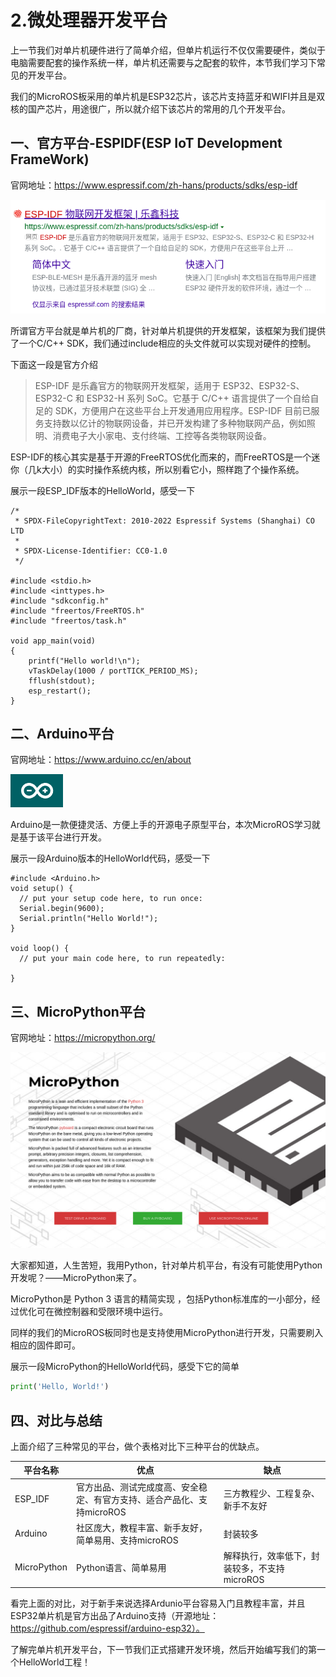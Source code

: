 # 2.微处理器开发平台

上一节我们对单片机硬件进行了简单介绍，但单片机运行不仅仅需要硬件，类似于电脑需要配套的操作系统一样，单片机还需要与之配套的软件，本节我们学习下常见的开发平台。

我们的MicroROS板采用的单片机是ESP32芯片，该芯片支持蓝牙和WIFI并且是双核的国产芯片，用途很广，所以就介绍下该芯片的常用的几个开发平台。

## 一、官方平台-ESPIDF(ESP IoT Development FrameWork)

官网地址：https://www.espressif.com/zh-hans/products/sdks/esp-idf

![image-20221217143107076](2.单片机开发平台/imgs/image-20221217143107076.png)

所谓官方平台就是单片机的厂商，针对单片机提供的开发框架，该框架为我们提供了一个C/C++ SDK，我们通过include相应的头文件就可以实现对硬件的控制。

下面这一段是官方介绍

> ESP-IDF 是乐鑫官方的物联网开发框架，适用于 ESP32、ESP32-S、ESP32-C 和 ESP32-H 系列 SoC。它基于 C/C++ 语言提供了一个自给自足的 SDK，方便用户在这些平台上开发通用应用程序。ESP-IDF 目前已服务支持数以亿计的物联网设备，并已开发构建了多种物联网产品，例如照明、消费电子大小家电、支付终端、工控等各类物联网设备。

ESP-IDF的核心其实是基于开源的FreeRTOS优化而来的，而FreeRTOS是一个迷你（几k大小）的实时操作系统内核，所以别看它小，照样跑了个操作系统。

展示一段ESP_IDF版本的HelloWorld，感受一下

```
/*
 * SPDX-FileCopyrightText: 2010-2022 Espressif Systems (Shanghai) CO LTD
 *
 * SPDX-License-Identifier: CC0-1.0
 */

#include <stdio.h>
#include <inttypes.h>
#include "sdkconfig.h"
#include "freertos/FreeRTOS.h"
#include "freertos/task.h"

void app_main(void)
{
    printf("Hello world!\n");
    vTaskDelay(1000 / portTICK_PERIOD_MS);
    fflush(stdout);
    esp_restart();
}
```



## 二、Arduino平台

官网地址：https://www.arduino.cc/en/about

![image-20221217163517284](2.单片机开发平台/imgs/image-20221217163517284.png)

Arduino是一款便捷灵活、方便上手的开源电子原型平台，本次MicroROS学习就是基于该平台进行开发。

展示一段Arduino版本的HelloWorld代码，感受一下

```
#include <Arduino.h>
void setup() {
  // put your setup code here, to run once:
  Serial.begin(9600);
  Serial.println("Hello World!");
}

void loop() {
  // put your main code here, to run repeatedly:

}
```



## 三、MicroPython平台

官网地址：https://micropython.org/

![image-20221217163415645](2.单片机开发平台/imgs/image-20221217163415645.png)

大家都知道，人生苦短，我用Python，针对单片机平台，有没有可能使用Python开发呢？——MicroPython来了。

MicroPython是 Python 3 语言的精简实现 ，包括Python标准库的一小部分，经过优化可在微控制器和受限环境中运行。

同样的我们的MicroROS板同时也是支持使用MicroPython进行开发，只需要刷入相应的固件即可。

展示一段MicroPython的HelloWorld代码，感受下它的简单

```python
print('Hello, World!')
```



## 四、对比与总结

上面介绍了三种常见的平台，做个表格对比下三种平台的优缺点。

| 平台名称    | 优点                                                         | 缺点                                         |
| ----------- | ------------------------------------------------------------ | -------------------------------------------- |
| ESP_IDF     | 官方出品、测试完成度高、安全稳定、有官方支持、适合产品化、支持microROS | 三方教程少、工程复杂、新手不友好             |
| Arduino     | 社区庞大，教程丰富、新手友好，简单易用、支持microROS         | 封装较多                                     |
| MicroPython | Python语言、简单易用                                         | 解释执行，效率低下，封装较多，不支持microROS |

看完上面的对比，对于新手来说选择Ardunio平台容易入门且教程丰富，并且ESP32单片机是官方出品了Arduino支持（开源地址：https://github.com/espressif/arduino-esp32）。

了解完单片机开发平台，下一节我们正式搭建开发环境，然后开始编写我们的第一个HelloWorld工程！

















